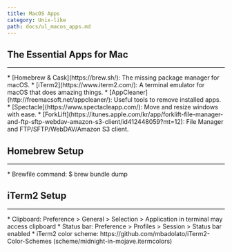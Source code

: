 ```yaml
---
title: MacOS Apps
category: Unix-like
path: docs/ul_macos_apps.md
---
```


## The Essential Apps for Mac
<hr>
* [Homebrew & Cask](https://brew.sh/): The missing package manager for macOS.
* [iTerm2](https://www.iterm2.com/): A terminal emulator for macOS that does amazing things.
* [AppCleaner](http://freemacsoft.net/appcleaner/): Useful tools to remove installed apps.
* [Spectacle](https://www.spectacleapp.com/): Move and resize windows with ease.
* [ForkLift](https://itunes.apple.com/kr/app/forklift-file-manager-and-ftp-sftp-webdav-amazon-s3-client/id412448059?mt=12): File Manager and FTP/SFTP/WebDAV/Amazon S3 client.

## Homebrew Setup
<hr>
* Brewfile command: $ brew bundle dump

## iTerm2 Setup
<hr>
* Clipboard: Preference > General > Selection > Application in terminal may access clipboard
* Status bar: Preference > Profiles > Session > Status bar enabled
* iTerm2 color scheme: https://github.com/mbadolato/iTerm2-Color-Schemes (scheme/midnight-in-mojave.itermcolors)
